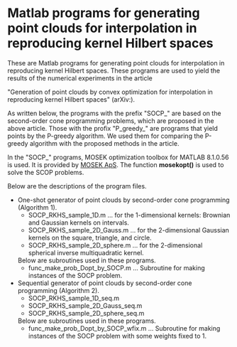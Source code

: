 <H1> Matlab programs for generating point clouds for interpolation in reproducing kernel Hilbert spaces </H1>

These are Matlab programs for generating point clouds for interpolation in reproducing kernel Hilbert spaces. These programs are used to yield the results of the numerical experiments in the article

"Generation of point clouds by convex optimization for interpolation in reproducing kernel Hilbert spaces" (arXiv:).

As written below, the programs with the prefix "SOCP_" are based on the second-order cone programming problems, which are proposed in the above article. Those with the profix "P_greedy_" are programs that yield points by the P-greedy algorithm. We used them for comparing the P-greedy algorithm with the proposed methods in the article. 

In the "SOCP_" programs, MOSEK optimization toolbox for MATLAB 8.1.0.56 is used. It is provided by <a href="https://www.mosek.com/">MOSEK ApS</a>. The function <b>mosekopt()</b> is used to solve the SCOP problems. 

Below are the descriptions of the program files.

<ul>
  <li> One-shot generator of point clouds by second-order cone programming (Algorithm 1).
    <ul>
      <li> SOCP_RKHS_sample_1D.m &hellip; for the 1-dimensional kernels: Brownian and Gaussian kernels on intervals. </li>
      <li> SOCP_RKHS_sample_2D_Gauss.m &hellip; for the 2-dimensional Gaussian kernels on the square, triangle, and circle. </li>
      <li> SOCP_RKHS_sample_2D_sphere.m &hellip; for the 2-dimensional spherical inverse multiquadratic kernel. </li>
    </ul>
    Below are subroutines used in these programs.
    <ul>
      <li> func_make_prob_Dopt_by_SOCP.m &hellip; Subroutine for making instances of the SOCP problem.</li>
    </ul>
  </li>
  <li> Sequential generator of point clouds by second-order cone programming (Algorithm 2).
    <ul>
      <li> SOCP_RKHS_sample_1D_seq.m </li>
      <li> SOCP_RKHS_sample_2D_Gauss_seq.m </li>
      <li> SOCP_RKHS_sample_2D_sphere_seq.m </li>
    </ul>
    Below are subroutines used in these programs.
    <ul>
      <li> func_make_prob_Dopt_by_SOCP_wfix.m &hellip; Subroutine for making instances of the SOCP problem with some weights fixed to 1.</li>
    </ul>
    </ul>
  </li>

</ul>
